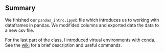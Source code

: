 ## Summary

We finished our `pandas_intro.ipynb` file which introduces us to working with dataframes in pandas.  We modifided columns and exported data the data to a new csv file.

For the last part of the class, I introduced virtual environments with conda.  See the [wiki](https://github.com/seidelj/python-course/wiki/Virtual-Environments) for a brief description and useful commands.
